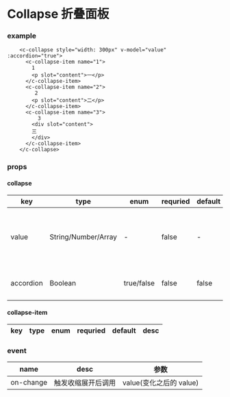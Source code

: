 # Collapse 折叠面板


### example

```
    <c-collapse style="width: 300px" v-model="value" :accordion="true">
      <c-collapse-item name="1">
        1
        <p slot="content">一</p>
      </c-collapse-item>
      <c-collapse-item name="2">
         2
        <p slot="content">二</p>
      </c-collapse-item>
      <c-collapse-item name="3">
          3
        <div slot="content">
        三
        </div>
      </c-collapse-item>
    </c-collapse>
```

### props

#### collapse

| key       | type                | enum       | requried | default | desc                       |
| --------- | ------------------- | ---------- | -------- | ------- | -------------------------- |
| value     | String/Number/Array | -          | false    | -       | 当前展开 name,支持 v-model |
| accordion | Boolean             | true/false | false    | false   | 手风琴模式                 |

#### collapse-item

| key | type | enum | requried | default | desc |
| --- | ---- | ---- | -------- | ------- | ---- |


### event

| name      | desc               | 参数                    |
| --------- | ------------------ | ----------------------- |
| on-change | 触发收缩展开后调用 | value(变化之后的 value) |

